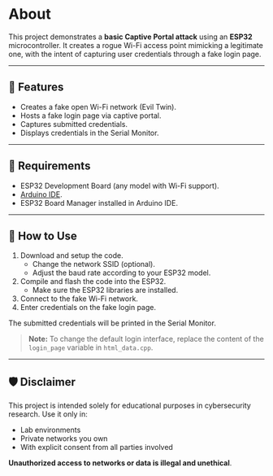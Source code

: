 # About
This project demonstrates a **basic Captive Portal attack** using an **ESP32** microcontroller. It creates a rogue Wi-Fi access point mimicking a legitimate one, with the intent of capturing user credentials through a fake login page.

---

## 📝 Features

- Creates a fake open Wi-Fi network (Evil Twin).
- Hosts a fake login page via captive portal.
- Captures submitted credentials.
- Displays credentials in the Serial Monitor.

---

## 🔧 Requirements

- ESP32 Development Board (any model with Wi-Fi support).
- [Arduino IDE](https://www.arduino.cc/en/software).
- ESP32 Board Manager installed in Arduino IDE.

---

## 🚀 How to Use

1. Download and setup the code.
   - Change the network SSID (optional).
   - Adjust the baud rate according to your ESP32 model.
3. Compile and flash the code into the ESP32.
   - Make sure the ESP32 libraries are installed.
5. Connect to the fake Wi-Fi network.
6. Enter credentials on the fake login page.

The submitted credentials will be printed in the Serial Monitor.

> **Note:** To change the default login interface, replace the content of
> the `login_page` variable in `html_data.cpp`.

---

## 🛡️ Disclaimer

This project is intended solely for educational purposes in cybersecurity research. Use it only in:
- Lab environments
- Private networks you own
- With explicit consent from all parties involved

**Unauthorized access to networks or data is illegal and unethical**.
